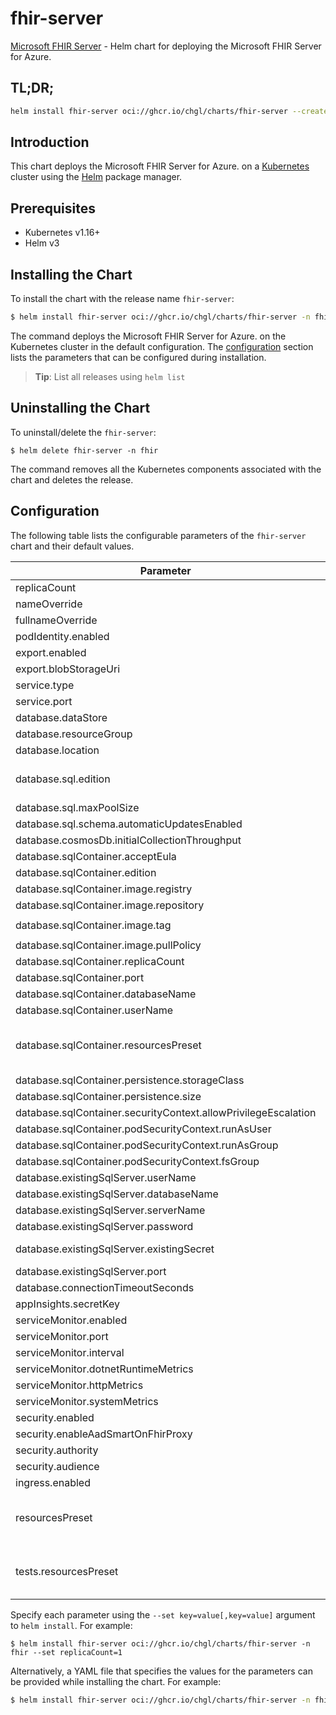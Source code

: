 # fhir-server

[Microsoft FHIR Server](https://github.com/microsoft/fhir-server) - Helm chart for deploying the Microsoft FHIR Server for Azure.

## TL;DR;

```sh
helm install fhir-server oci://ghcr.io/chgl/charts/fhir-server --create-namespace -n fhir
```

## Introduction

This chart deploys the Microsoft FHIR Server for Azure. on a [Kubernetes](http://kubernetes.io) cluster using the [Helm](https://helm.sh) package manager.

## Prerequisites

- Kubernetes v1.16+
- Helm v3

## Installing the Chart

To install the chart with the release name `fhir-server`:

```sh
$ helm install fhir-server oci://ghcr.io/chgl/charts/fhir-server -n fhir
```

The command deploys the Microsoft FHIR Server for Azure. on the Kubernetes cluster in the default configuration. The [configuration](#configuration) section lists the parameters that can be configured during installation.

> **Tip**: List all releases using `helm list`

## Uninstalling the Chart

To uninstall/delete the `fhir-server`:

```console
$ helm delete fhir-server -n fhir
```

The command removes all the Kubernetes components associated with the chart and deletes the release.

## Configuration

The following table lists the configurable parameters of the `fhir-server` chart and their default values.

| Parameter                                                      | Description                                                                                                                                                                                                                                                                                                                                   | Default                                                                                          |
| -------------------------------------------------------------- | --------------------------------------------------------------------------------------------------------------------------------------------------------------------------------------------------------------------------------------------------------------------------------------------------------------------------------------------- | ------------------------------------------------------------------------------------------------ |
| replicaCount                                                   |                                                                                                                                                                                                                                                                                                                                               | <code>1</code>                                                                                   |
| nameOverride                                                   |                                                                                                                                                                                                                                                                                                                                               | <code>""</code>                                                                                  |
| fullnameOverride                                               |                                                                                                                                                                                                                                                                                                                                               | <code>""</code>                                                                                  |
| podIdentity.enabled                                            |                                                                                                                                                                                                                                                                                                                                               | <code>false</code>                                                                               |
| export.enabled                                                 |                                                                                                                                                                                                                                                                                                                                               | <code>false</code>                                                                               |
| export.blobStorageUri                                          |                                                                                                                                                                                                                                                                                                                                               | <code>https://mystorageaccount.blob.core.windows.net</code>                                      |
| service.type                                                   |                                                                                                                                                                                                                                                                                                                                               | <code>ClusterIP</code>                                                                           |
| service.port                                                   |                                                                                                                                                                                                                                                                                                                                               | <code>80</code>                                                                                  |
| database.dataStore                                             | options: ExistingSqlServer, SqlServer, SqlContainer, CosmosDb                                                                                                                                                                                                                                                                                 | <code>"SqlServer"</code>                                                                         |
| database.resourceGroup                                         |                                                                                                                                                                                                                                                                                                                                               | <code>""</code>                                                                                  |
| database.location                                              |                                                                                                                                                                                                                                                                                                                                               | <code>""</code>                                                                                  |
| database.sql.edition                                           | 0: Basic 1: Business 2: BusinessCritical 3: DataWarehouse 4: Free 5: GeneralPurpose 6: Hyperscale 7: Premium More at https://godoc.org/github.com/Azure/azure-sdk-for-go/services/preview/sql/mgmt/2015-05-01-preview/sql#DatabaseEdition                                                                                                     | <code>5</code>                                                                                   |
| database.sql.maxPoolSize                                       |                                                                                                                                                                                                                                                                                                                                               | <code>100</code>                                                                                 |
| database.sql.schema.automaticUpdatesEnabled                    |                                                                                                                                                                                                                                                                                                                                               | <code>true</code>                                                                                |
| database.cosmosDb.initialCollectionThroughput                  |                                                                                                                                                                                                                                                                                                                                               | <code>"400"</code>                                                                               |
| database.sqlContainer.acceptEula                               | Accept EULA when deploying with --set database.sqlContainer.acceptEula="Y"                                                                                                                                                                                                                                                                    | <code>"n"</code>                                                                                 |
| database.sqlContainer.edition                                  |                                                                                                                                                                                                                                                                                                                                               | <code>"Developer"</code>                                                                         |
| database.sqlContainer.image.registry                           |                                                                                                                                                                                                                                                                                                                                               | <code>mcr.microsoft.com</code>                                                                   |
| database.sqlContainer.image.repository                         |                                                                                                                                                                                                                                                                                                                                               | <code>mssql/server</code>                                                                        |
| database.sqlContainer.image.tag                                |                                                                                                                                                                                                                                                                                                                                               | <code>2022-latest@sha256:c4369c38385eba011c10906dc8892425831275bb035d5ce69656da8e29de50d8</code> |
| database.sqlContainer.image.pullPolicy                         |                                                                                                                                                                                                                                                                                                                                               | <code>IfNotPresent</code>                                                                        |
| database.sqlContainer.replicaCount                             |                                                                                                                                                                                                                                                                                                                                               | <code>1</code>                                                                                   |
| database.sqlContainer.port                                     |                                                                                                                                                                                                                                                                                                                                               | <code>1433</code>                                                                                |
| database.sqlContainer.databaseName                             |                                                                                                                                                                                                                                                                                                                                               | <code>FHIR</code>                                                                                |
| database.sqlContainer.userName                                 |                                                                                                                                                                                                                                                                                                                                               | <code>sa</code>                                                                                  |
| database.sqlContainer.resourcesPreset                          | set container resources according to one common preset (allowed values: none, nano, micro, small, medium, large, xlarge, 2xlarge). This is ignored if primary.resources is set (primary.resources is recommended for production). More information: <https://github.com/bitnami/charts/blob/main/bitnami/common/templates/_resources.tpl#L15> | <code>"medium"</code>                                                                            |
| database.sqlContainer.persistence.storageClass                 |                                                                                                                                                                                                                                                                                                                                               | <code>""</code>                                                                                  |
| database.sqlContainer.persistence.size                         |                                                                                                                                                                                                                                                                                                                                               | <code>8Gi</code>                                                                                 |
| database.sqlContainer.securityContext.allowPrivilegeEscalation |                                                                                                                                                                                                                                                                                                                                               | <code>false</code>                                                                               |
| database.sqlContainer.podSecurityContext.runAsUser             | mssql container has user mssql defined with id 10001                                                                                                                                                                                                                                                                                          | <code>10001</code>                                                                               |
| database.sqlContainer.podSecurityContext.runAsGroup            |                                                                                                                                                                                                                                                                                                                                               | <code>10001</code>                                                                               |
| database.sqlContainer.podSecurityContext.fsGroup               |                                                                                                                                                                                                                                                                                                                                               | <code>10001</code>                                                                               |
| database.existingSqlServer.userName                            |                                                                                                                                                                                                                                                                                                                                               | <code>sa</code>                                                                                  |
| database.existingSqlServer.databaseName                        |                                                                                                                                                                                                                                                                                                                                               | <code>FHIR</code>                                                                                |
| database.existingSqlServer.serverName                          |                                                                                                                                                                                                                                                                                                                                               | <code>mymssql-mssql-linux.default</code>                                                         |
| database.existingSqlServer.password                            |                                                                                                                                                                                                                                                                                                                                               | <code>fhir</code>                                                                                |
| database.existingSqlServer.existingSecret                      | name of a pre-created secret to retrieve the SQL Server's password. the secret must have a key named `DATABASEPASSWORD` with the password as its value.                                                                                                                                                                                       | <code>""</code>                                                                                  |
| database.existingSqlServer.port                                |                                                                                                                                                                                                                                                                                                                                               | <code>1433</code>                                                                                |
| database.connectionTimeoutSeconds                              | sets the connection timeout (`Connection Timeout` parameter of the connection string)                                                                                                                                                                                                                                                         | <code>30</code>                                                                                  |
| appInsights.secretKey                                          |                                                                                                                                                                                                                                                                                                                                               | <code>"instrumentationKey"</code>                                                                |
| serviceMonitor.enabled                                         |                                                                                                                                                                                                                                                                                                                                               | <code>false</code>                                                                               |
| serviceMonitor.port                                            |                                                                                                                                                                                                                                                                                                                                               | <code>1234</code>                                                                                |
| serviceMonitor.interval                                        | prometheus: monitor                                                                                                                                                                                                                                                                                                                           | <code>30s</code>                                                                                 |
| serviceMonitor.dotnetRuntimeMetrics                            |                                                                                                                                                                                                                                                                                                                                               | <code>true</code>                                                                                |
| serviceMonitor.httpMetrics                                     |                                                                                                                                                                                                                                                                                                                                               | <code>true</code>                                                                                |
| serviceMonitor.systemMetrics                                   |                                                                                                                                                                                                                                                                                                                                               | <code>true</code>                                                                                |
| security.enabled                                               |                                                                                                                                                                                                                                                                                                                                               | <code>false</code>                                                                               |
| security.enableAadSmartOnFhirProxy                             |                                                                                                                                                                                                                                                                                                                                               | <code>false</code>                                                                               |
| security.authority                                             |                                                                                                                                                                                                                                                                                                                                               | <code>null</code>                                                                                |
| security.audience                                              |                                                                                                                                                                                                                                                                                                                                               | <code>null</code>                                                                                |
| ingress.enabled                                                |                                                                                                                                                                                                                                                                                                                                               | <code>false</code>                                                                               |
| resourcesPreset                                                | set container resources according to one common preset (allowed values: none, nano, micro, small, medium, large, xlarge, 2xlarge). This is ignored if primary.resources is set (primary.resources is recommended for production). More information: <https://github.com/bitnami/charts/blob/main/bitnami/common/templates/_resources.tpl#L15> | <code>"medium"</code>                                                                            |
| tests.resourcesPreset                                          | set container resources according to one common preset (allowed values: none, nano, micro, small, medium, large, xlarge, 2xlarge). This is ignored if primary.resources is set (primary.resources is recommended for production). More information: <https://github.com/bitnami/charts/blob/main/bitnami/common/templates/_resources.tpl#L15> | <code>"nano"</code>                                                                              |

Specify each parameter using the `--set key=value[,key=value]` argument to `helm install`. For example:

```console
$ helm install fhir-server oci://ghcr.io/chgl/charts/fhir-server -n fhir --set replicaCount=1
```

Alternatively, a YAML file that specifies the values for the parameters can be provided while
installing the chart. For example:

```sh
$ helm install fhir-server oci://ghcr.io/chgl/charts/fhir-server -n fhir --values values.yaml
```
